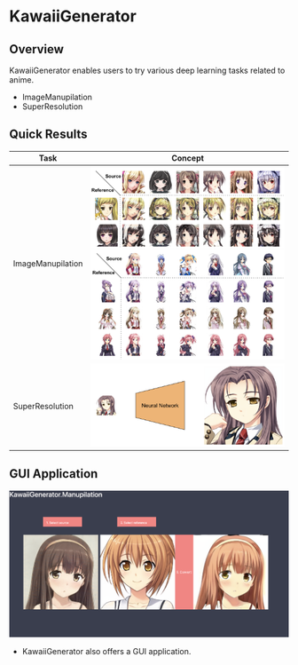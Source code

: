 # KawaiiGenerator

## Overview
KawaiiGenerator enables users to try various deep learning tasks related to anime.
- ImageManupilation
- SuperResolution

## Quick Results

| Task | Concept |
| ---- | ---- |
| ImageManupilation | ![](./ImageManupilation/data/image.png)![](./ImageManupilation/data/image2.png) |
| SuperResolution | ![](./SuperResolution/data/concept.png) |

## GUI Application
![](./data/gui_im.png)

- KawaiiGenerator also offers a GUI application.
